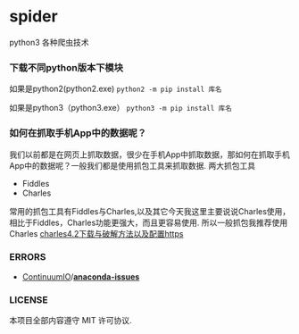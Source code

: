 # spider

python3 各种爬虫技术

### 下载不同python版本下模块

如果是python2(python2.exe)
`python2 -m pip install 库名`

如果是python3（python3.exe）
`python3 -m pip install 库名`

### 如何在抓取手机App中的数据呢？
我们以前都是在网页上抓取数据，很少在手机App中抓取数据，那如何在抓取手机App中的数据呢？一般我们都是使用抓包工具来抓取数据.
两大抓包工具
* Fiddles
* Charles

常用的抓包工具有Fiddles与Charles,以及其它今天我这里主要说说Charles使用，相比于Fiddles，Charles功能更强大，而且更容易使用. 所以一般抓包我推荐使用Charles
[charles4.2下载与破解方法以及配置https](https://www.cnblogs.com/rrl92/p/7928770.html)


### ERRORS

* [ContinuumIO](https://github.com/ContinuumIO)/**[anaconda-issues](https://github.com/ContinuumIO/anaconda-issues)**

### LICENSE

本项目全部内容遵守 MIT 许可协议.